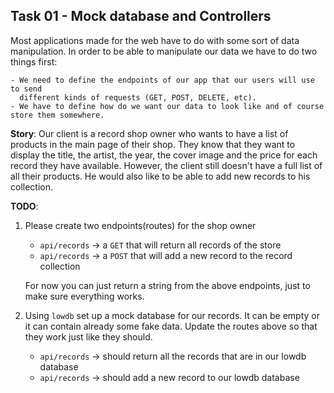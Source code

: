 ## Task 01 - Mock database and Controllers

Most applications made for the web have to do with some sort of data manipulation. In order to be able to manipulate our data we have to do two things first:

    - We need to define the endpoints of our app that our users will use to send 
      different kinds of requests (GET, POST, DELETE, etc).
    - We have to define how do we want our data to look like and of course store them somewhere.

**Story**: Our client is a record shop owner who wants to have a list of products in the main page of their shop. They know that they want to display the title, the artist, the year, the cover image and the price for each record they have available. However, the client still doesn't have a full list of all their products. He would also like to be able to add new records to his collection.

**TODO**:

1. Please create two endpoints(routes) for the shop owner

   - `api/records` -> a `GET` that will return all records of the store
   - `api/records` -> a `POST` that will add a new record to the record collection

   For now you can just return a string from the above endpoints, just to make sure everything works. 

2. Using `lowdb` set up a mock database for our records. It can be empty or it can contain already some fake data. Update the routes above so that they work just like they should.

   - `api/records` -> should return all the records that are in our lowdb database
   - `api/records` -> should add a new record to our lowdb database
